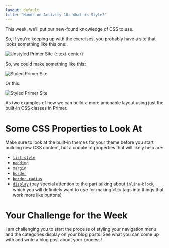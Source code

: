 ```yaml
---
layout: default
title: "Hands-on Activity 10: What is Style?"
---
```


This week, we'll put our new-found knowledge of CSS to use.

So, if you're keeping up with the exercises, you probably have a site that looks something like this one:

![Unstyled Primer Site](/courses/engl460/images/05-starting-off.png)
{:.text-center}

So, we could make something like this:

![Styled Primer Site](/courses/engl460/images/05-end-point-1.png)

Or this:

![Styled Primer Site](/courses/engl460/images/05-end-point-2.png)

As two examples of how we can build a more amenable layout using just the built-in CSS classes in Primer.

# Some CSS Properties to Look At

Make sure to look at the built-in themes for your theme before you start building new CSS content, but a couple of properties that will likely help are:

* [`list-style`](https://developer.mozilla.org/en-US/docs/Web/CSS/list-style)
* [`padding`](https://developer.mozilla.org/en-US/docs/Web/CSS/padding)
* [`margin`](https://developer.mozilla.org/en-US/docs/Web/CSS/margin)
* [`border`](https://developer.mozilla.org/en-US/docs/Web/CSS/border)
* [`border-radius`](https://developer.mozilla.org/en-US/docs/Web/CSS/border-radius)
* [`display`](https://developer.mozilla.org/en-US/docs/Web/CSS/display) (pay special attention to the part talking about `inline-block`, which you will definitely want to use for making `<li>` tags into things that work more like buttons)

# Your Challenge for the Week

I am challenging you to start the process of styling your navigation menu and the categories display on your blog posts. See what you can come up with and write a blog post about your process!

